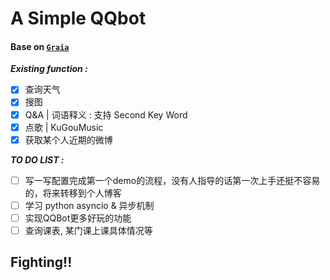 # A Simple QQbot

#### Base on [`Graia`](https://github.com/GraiaProject/Application)

***Existing function :***
- [x] 查询天气
- [x] 搜图
- [x] Q&A | 词语释义 : 支持 Second Key Word
- [x] 点歌 | KuGouMusic
- [x] 获取某个人近期的微博

***TO DO LIST :***
- [ ] 写一写配置完成第一个demo的流程，没有人指导的话第一次上手还挺不容易的，将来转移到个人博客
- [ ] 学习 python asyncio & 异步机制
- [ ] 实现QQBot更多好玩的功能
- [ ] 查询课表, 某门课上课具体情况等

## Fighting!!
